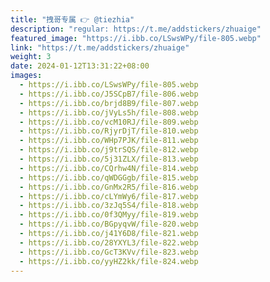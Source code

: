 ```yaml
---
title: "拽哥专属 👉 @tiezhia"
description: "regular: https://t.me/addstickers/zhuaige"
featured_image: "https://i.ibb.co/LSwsWPy/file-805.webp"
link: "https://t.me/addstickers/zhuaige"
weight: 3
date: 2024-01-12T13:31:22+08:00
images:
  - https://i.ibb.co/LSwsWPy/file-805.webp
  - https://i.ibb.co/J5SCpB7/file-806.webp
  - https://i.ibb.co/brjd8B9/file-807.webp
  - https://i.ibb.co/jVyLs5h/file-808.webp
  - https://i.ibb.co/vcM10RJ/file-809.webp
  - https://i.ibb.co/RjyrDjT/file-810.webp
  - https://i.ibb.co/WHp7PJK/file-811.webp
  - https://i.ibb.co/j9trSQS/file-812.webp
  - https://i.ibb.co/5j31ZLX/file-813.webp
  - https://i.ibb.co/CQrhw4N/file-814.webp
  - https://i.ibb.co/qWDGGgb/file-815.webp
  - https://i.ibb.co/GnMx2R5/file-816.webp
  - https://i.ibb.co/cLYmWy6/file-817.webp
  - https://i.ibb.co/3zJq5S4/file-818.webp
  - https://i.ibb.co/0f3QMyy/file-819.webp
  - https://i.ibb.co/BGpyqvW/file-820.webp
  - https://i.ibb.co/j41Y6D8/file-821.webp
  - https://i.ibb.co/28YXYL3/file-822.webp
  - https://i.ibb.co/GcT3KVv/file-823.webp
  - https://i.ibb.co/yyHZ2kk/file-824.webp
---
```


